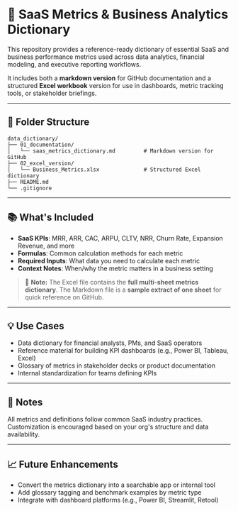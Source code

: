
# 📘 SaaS Metrics & Business Analytics Dictionary

This repository provides a reference-ready dictionary of essential SaaS and business performance metrics used across data analytics, financial modeling, and executive reporting workflows.

It includes both a **markdown version** for GitHub documentation and a structured **Excel workbook** version for use in dashboards, metric tracking tools, or stakeholder briefings.

---

## 📁 Folder Structure

```
data_dictionary/
├── 01_documentation/
│   └── saas_metrics_dictionary.md         # Markdown version for GitHub
├── 02_excel_version/
│   └── Business_Metrics.xlsx              # Structured Excel dictionary
├── README.md
└── .gitignore
```

---

## 📚 What's Included

- **SaaS KPIs**: MRR, ARR, CAC, ARPU, CLTV, NRR, Churn Rate, Expansion Revenue, and more
- **Formulas**: Common calculation methods for each metric
- **Required Inputs**: What data you need to calculate each metric
- **Context Notes**: When/why the metric matters in a business setting

> 📝 **Note:** The Excel file contains the **full multi-sheet metrics dictionary**. The Markdown file is a **sample extract of one sheet** for quick reference on GitHub.

---

## 💡 Use Cases

- Data dictionary for financial analysts, PMs, and SaaS operators
- Reference material for building KPI dashboards (e.g., Power BI, Tableau, Excel)
- Glossary of metrics in stakeholder decks or product documentation
- Internal standardization for teams defining KPIs

---

## 📎 Notes

All metrics and definitions follow common SaaS industry practices. Customization is encouraged based on your org's structure and data availability.

---

## 📈 Future Enhancements

- Convert the metrics dictionary into a searchable app or internal tool
- Add glossary tagging and benchmark examples by metric type
- Integrate with dashboard platforms (e.g., Power BI, Streamlit, Retool)
